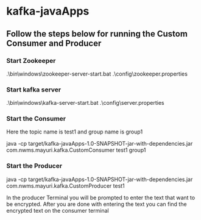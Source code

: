 # kafka-javaApps

## Follow the steps below for running the Custom Consumer and Producer

### Start Zookeeper

.\bin\windows\zookeeper-server-start.bat .\config\zookeeper.properties


### Start kafka server

.\bin\windows\kafka-server-start.bat .\config\server.properties

### Start the Consumer 

Here the topic name is test1 and group name is group1

 java -cp target/kafka-javaApps-1.0-SNAPSHOT-jar-with-dependencies.jar com.nwms.mayuri.kafka.CustomConsumer test1 group1
### Start the Producer

java -cp target/kafka-javaApps-1.0-SNAPSHOT-jar-with-dependencies.jar com.nwms.mayuri.kafka.CustomProducer test1

In the producer Terminal you will be prompted to enter the text that want to be encrypted. After you are done with entering the text you can find the encrypted text on the consumer terminal
